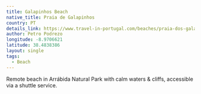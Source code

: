 ```yaml
---
title: Galapinhos Beach
native_title: Praia de Galapinhos
country: PT
details_link: https://www.travel-in-portugal.com/beaches/praia-dos-galapinhos.htm
author: Petro Podrezo
longitude: -8.9706621
latitude: 38.4838386
layout: single
tags:
  - Beach
---
```

Remote beach in Arrábida Natural Park with calm waters & cliffs, accessible via a shuttle service.
